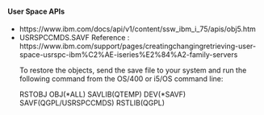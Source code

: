 <h4>User Space APIs</h4>
<ul>
<li>https://www.ibm.com/docs/api/v1/content/ssw_ibm_i_75/apis/obj5.htm</li>

<li>USRSPCCMDS.SAVF Reference :<br>
https://www.ibm.com/support/pages/creatingchangingretrieving-user-space-usrspc-ibm%C2%AE-iseries%E2%84%A2-family-servers

To restore the objects, send the save file to your system and run the following command from the OS/400 or i5/OS command line:

RSTOBJ OBJ(*ALL) SAVLIB(QTEMP) DEV(*SAVF) SAVF(QGPL/USRSPCCMDS) RSTLIB(QGPL)
</li>
